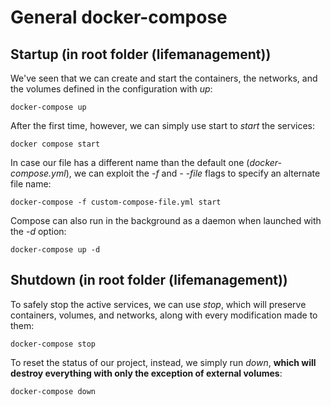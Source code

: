 ﻿# General docker-compose

## Startup (in root folder (lifemanagement))
We've seen that we can create and start the containers, the networks, and the volumes defined in the configuration with *up*:

    docker-compose up
    
After the first time, however, we can simply use start to *start* the services:

    docker compose start

In case our file has a different name than the default one (*docker-compose.yml*), we can exploit the *-f* and *- -file*  flags to specify an alternate file name:

    docker-compose -f custom-compose-file.yml start

Compose can also run in the background as a daemon when launched with the *-d* option:

    docker-compose up -d

## Shutdown (in root folder (lifemanagement))
To safely stop the active services, we can use *stop*, which will preserve containers, volumes, and networks, along with every modification made to them:

    docker-compose stop

To reset the status of our project, instead, we simply run *down*, **which will destroy everything with only the exception of external volumes**:

    docker-compose down


